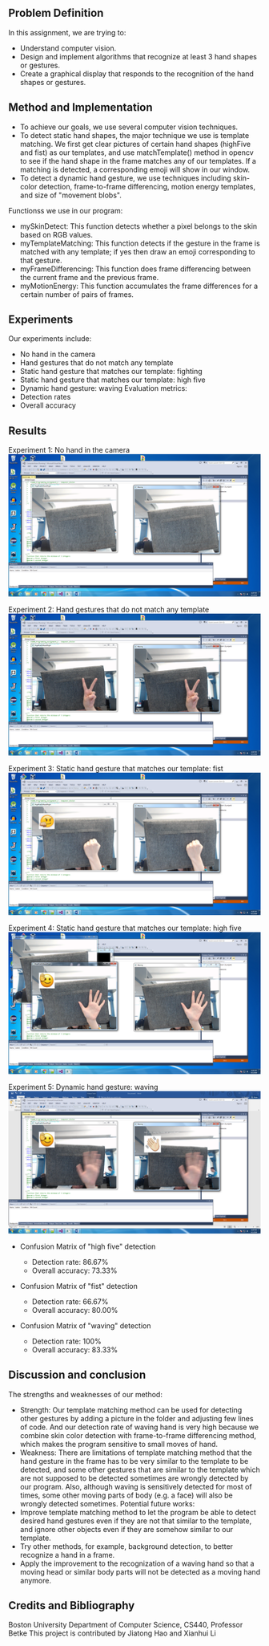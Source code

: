 ## Problem Definition
In this assignment, we are trying to:

- Understand computer vision.
- Design and implement algorithms that recognize at least 3 hand shapes or gestures.
- Create a graphical display that responds to the recognition of the hand shapes or gestures.

## Method and Implementation
- To achieve our goals, we use several computer vision techniques.
- To detect static hand shapes, the major technique we use is template matching. We first get clear pictures of certain hand shapes (highFive and fist) as our templates, and use matchTemplate() method in opencv to see if the hand shape in the frame matches any of our templates. If a matching is detected, a corresponding emoji will show in our window.
- To detect a dynamic hand gesture, we use techniques including skin-color detection, frame-to-frame differencing, motion energy templates, and size of "movement blobs".

Functionss we use in our program:
- mySkinDetect: This function detects whether a pixel belongs to the skin based on RGB values.
- myTemplateMatching: This function detects if the gesture in the frame is matched with any template; if yes then draw an emoji corresponding to that gesture.
- myFrameDifferencing: This function does frame differencing between the current frame and the previous frame.
- myMotionEnergy: This function accumulates the frame differences for a certain number of pairs of frames.

## Experiments
Our experiments include:
- No hand in the camera
- Hand gestures that do not match any template
- Static hand gesture that matches our template: fighting
- Static hand gesture that matches our template: high five
- Dynamic hand gesture: waving
Evaluation metrics:
- Detection rates
- Overall accuracy

## Results


Experiment 1: No hand in the camera
![No hand](https://github.com/LenkaHao/CS440_Intro_to_AI/blob/master/Hand%20Gesture/img/nothing.png)


Experiment 2: Hand gestures that do not match any template
![Other gestures](https://github.com/LenkaHao/CS440_Intro_to_AI/blob/master/Hand%20Gesture/img/other.png)




Experiment 3: Static hand gesture that matches our template: fist
![Fist](https://github.com/LenkaHao/CS440_Intro_to_AI/blob/master/Hand%20Gesture/img/fist.png)





Experiment 4: Static hand gesture that matches our template: high five
![Palm](https://github.com/LenkaHao/CS440_Intro_to_AI/blob/master/Hand%20Gesture/img/highFive.png)





Experiment 5: Dynamic hand gesture: waving
![Waving](https://github.com/LenkaHao/CS440_Intro_to_AI/blob/master/Hand%20Gesture/img/waving.png)





- Confusion Matrix of "high five" detection
  - Detection rate: 86.67%
  - Overall accuracy: 73.33%


- Confusion Matrix of "fist" detection
  - Detection rate: 66.67%
  - Overall accuracy: 80.00%

- Confusion Matrix of "waving" detection
  - Detection rate: 100%
  - Overall accuracy: 83.33%

## Discussion and conclusion
The strengths and weaknesses of our method:
- Strength: Our template matching method can be used for detecting other gestures by adding a picture in the folder and adjusting few lines of code. And our detection rate of waving hand is very high because we combine skin color detection with frame-to-frame differencing method, which makes the program sensitive to small moves of hand.
- Weakness: There are limitations of template matching method that the hand gesture in the frame has to be very similar to the template to be detected, and some other gestures that are similar to the template which are not supposed to be detected sometimes are wrongly detected by our program. Also, although waving is sensitively detected for most of times, some other moving parts of body (e.g. a face) will also be wrongly detected sometimes.
Potential future works:
- Improve template matching method to let the program be able to detect desired hand gestures even if they are not that similar to the template, and ignore other objects even if they are somehow similar to our template.
- Try other methods, for example, background detection, to better recognize a hand in a frame.
- Apply the improvement to the recognization of a waving hand so that a moving head or similar body parts will not be detected as a moving hand anymore.


## Credits and Bibliography
Boston University Department of Computer Science, CS440, Professor Betke
This project is contributed by Jiatong Hao and Xianhui Li

